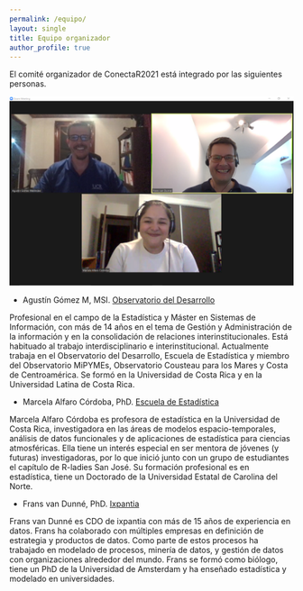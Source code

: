 ```yaml
---
permalink: /equipo/
layout: single
title: Equipo organizador
author_profile: true
---
```



El comité organizador de ConectaR2021 está integrado por las siguientes personas. 

<p><img src="assets/images/opcion_1.png" alt="" /></p>

* Agustín Gómez M, MSI. [Observatorio del Desarrollo](http://www.odd.ucr.ac.cr/)

Profesional en el campo de la Estadística y Máster en Sistemas de Información, con más de 14 años en el tema de Gestión y Administración de la información y en la consolidación de relaciones interinstitucionales. Está habituado al trabajo interdisciplinario e interinstitucional. Actualmente trabaja en el Observatorio del Desarrollo, Escuela de Estadística y miembro del Observatorio MiPYMEs, Observatorio Cousteau para los Mares y Costa de Centroamérica. Se formó en la Universidad de Costa Rica y en la Universidad Latina de Costa Rica.

* Marcela Alfaro Córdoba, PhD. [Escuela de Estadística](http://estadistica.ucr.ac.cr/index.php/es/)

Marcela Alfaro Córdoba es profesora de estadística en la Universidad de Costa Rica, investigadora en las áreas de modelos espacio-temporales, análisis de datos funcionales y de aplicaciones de estadística para ciencias atmosféricas. Ella tiene un interés especial en ser mentora de jóvenes (y futuras) investigadoras, por lo que inició junto con un grupo de estudiantes el capítulo de R-ladies San José. Su formación profesional es en estadística, tiene un Doctorado de la Universidad Estatal de Carolina del Norte.

* Frans van Dunné, PhD. [Ixpantia](https://www.ixpantia.com/es/)

Frans van Dunné es CDO de ixpantia con más de 15 años de experiencia en datos. Frans ha colaborado con múltiples empresas en definición de estrategia y productos de datos. Como parte de estos procesos ha trabajado en modelado de procesos, minería de datos, y gestión de datos con organizaciones alrededor del mundo. Frans se formó como biólogo, tiene un PhD de la Universidad de Amsterdam y ha enseñado estadística y modelado en universidades. 

 
